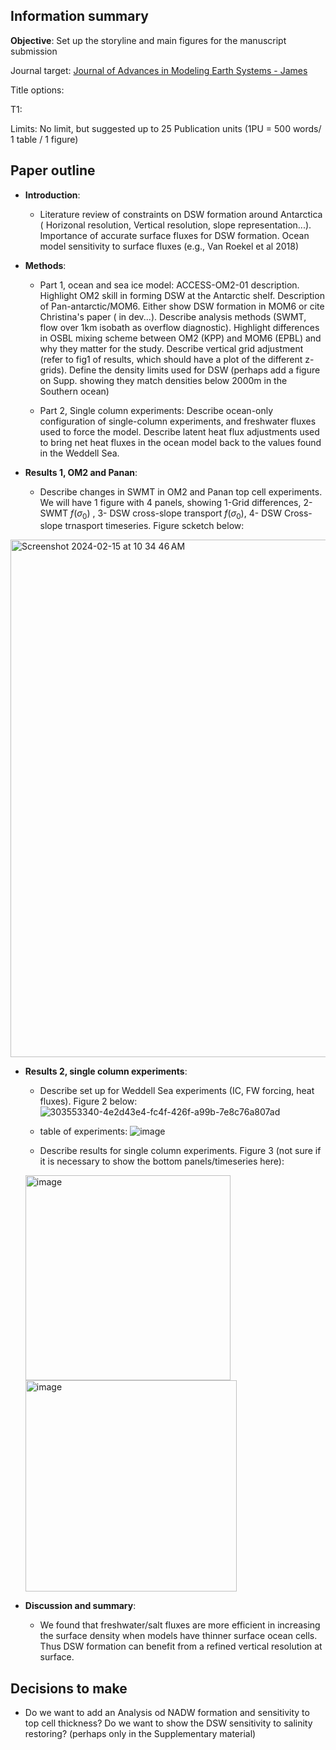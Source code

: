 ## Information summary
**Objective**: Set up the storyline and main figures for the manuscript submission


Journal target: [Journal of Advances in Modeling Earth Systems - James](https://agupubs.onlinelibrary.wiley.com/hub/journal/19422466/aims-and-scope/read-full-aims-and-scope)

Title options:

T1:

Limits: No limit, but suggested up to 25 Publication units (1PU = 500 words/ 1 table / 1 figure)


## Paper outline

- **Introduction**:

    * Literature review of constraints on DSW formation around Antarctica ( Horizonal resolution, Vertical resolution, slope representation...). Importance of accurate surface fluxes for DSW formation. Ocean model sensitivity to surface fluxes (e.g., Van Roekel et al 2018)

- **Methods**:
  
    * Part 1, ocean and sea ice model: ACCESS-OM2-01 description. Highlight OM2 skill in forming DSW at the Antarctic shelf. Description of Pan-antarctic/MOM6. Either show DSW formation in MOM6 or cite Christina's paper ( in dev...). Describe analysis methods (SWMT, flow over 1km isobath as overflow diagnostic). Highlight differences in OSBL mixing scheme between OM2 (KPP) and MOM6 (EPBL) and why they matter for the study.  Describe vertical grid adjustment (refer to fig1 of results, which should have a plot of the different z-grids). Define the density limits used for DSW (perhaps add a figure on Supp. showing they match densities below 2000m in the Southern ocean)


    * Part 2,  Single column experiments: Describe ocean-only configuration of single-column experiments, and freshwater fluxes used to force the model. Describe latent heat flux adjustments used to bring net heat fluxes in the ocean model back to the values found in the Weddell Sea.


- **Results 1, OM2 and Panan**:

    * Describe changes in SWMT in OM2 and Panan top cell experiments. We will have 1 figure with 4 panels, showing 1-Grid differences, 2- SWMT $f(\sigma_0)$ , 3- DSW cross-slope transport  $f(\sigma_0)$, 4- DSW Cross-slope trnasport timeseries. Figure scketch below:

<img width="828" alt="Screenshot 2024-02-15 at 10 34 46 AM" src="https://github.com/willaguiar/DSW-collaborative-project/assets/70033934/a9e18259-34cc-45eb-9a21-a1b9fe3876d0">

- **Results 2, single column experiments**:

    * Describe set up for Weddell Sea experiments (IC, FW forcing, heat fluxes). Figure 2 below:
![303553340-4e2d43e4-fc4f-426f-a99b-7e8c76a807ad](https://github.com/willaguiar/DSW-collaborative-project/assets/70033934/32ceadf7-4868-4262-86fc-87304eb30295)

    * table of experiments:
![image](https://github.com/willaguiar/DSW-collaborative-project/assets/70033934/52cb02c1-ae09-4dec-96be-309a582f99d2)

    * Describe results for single column experiments. Figure 3 (not sure if it is necessary to show the bottom panels/timeseries here):
  
  <img width="328" alt="image" src="https://github.com/willaguiar/DSW-collaborative-project/assets/70033934/89ae117a-ab33-4c41-b2e7-33bd30cc9c9c">
  <img width="338" alt="image" src="https://github.com/willaguiar/DSW-collaborative-project/assets/70033934/3b2e6000-c19b-483f-a8c1-80430464209b">


- **Discussion and summary**:

    * We found that freshwater/salt fluxes are more efficient in increasing the  surface density when models have thinner surface ocean cells. Thus DSW formation can benefit from a refined vertical resolution at surface.



## Decisions to make
- Do we want to add an Analysis od NADW formation and sensitivity to top cell thickness?
Do we want to show the DSW sensitivity to salinity restoring? (perhaps only in the Supplementary material)
